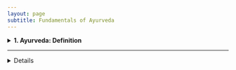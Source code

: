 ```yaml
---
layout: page
subtitle: Fundamentals of Ayurveda
---
```



<details>

<summary style="font-weight:bold;">1. Ayurveda: Definition </summary> 

<p>
Ayurveda, derived from the Sanskrit words "ayur" (life) and "veda" (science or knowledge), is an ancient holistic healing system that originated in India over 5,000 years ago. It is often referred to as the "science of life" and aims to promote optimal health through a comprehensive approach addressing the mind, body, and spirit.
</p>

<p>
स्वस्थस्य स्वास्थ्य रक्षणं, आतुरस्य विकार प्रशमनं। 
<br>
Swasthasya Swasthya Rakshanam, Aturasya Vikar Prashamanam cha!
<br>
Meaning: (Ayurveda) maintain the well-being of those who are healthy and to alleviate the ailments of those who are ill. Ayurveda's focus extends beyond mere absence of physical disease, emphasizing the maintenance of overall health.
<p>
The following indicators suggest a state of good health:
<p>
<b>Agni (अग्नि)</b>: Regular hunger and efficient digestion.<br>
<b>Mala (मल)</b>: Proper elimination of bodily wastes.<br>
<b>Nidra (निद्रा)</b>: Quality sleep and refreshed awakening.<br>
<b>Bala (बल)</b>: Natural strength and robust immunity.<br>
<b>Manas Prasannata (मनः प्रसन्नता)</b>: Mental tranquility and contentment.<br>
<b>Ojas (ओजस्)</b>: Stable energy levels throughout the day.<br>
<b>Dosha Samya (दोष साम्य)</b>: Balance of Vata, Pitta, and Kapha.<br>
<b>Dhatu Sarata (धातु सारता)</b>: Optimal functioning of tissues and waste products.<br>
<b>Indriya Prasannata (इन्द्रिय प्रसन्नता)</b>: Well-functioning senses and mental clarity.<br>
<b>Atma Bodha (आत्म बोध)</b>: Sense of spiritual well-being.<br>
<b>Ritu Satmya (ऋतु सात्म्य)</b>: Adaptability to seasonal changes.<br>
<b>Dinacharya (दिनचर्या)</b>: Following a healthy daily routine.<br>
<b>Sadvritta (सद्वृत्त)</b>: Practicing good conduct and social hygiene.

</p>
  
</details>

---

<details>

    <summary style="font-weight:bold;">2. 5 Elements in Ayurveda</summary>

    <p>
        In the ancient Sanskrit texts of Ayurveda, particularly the Charaka Samhita and Sushruta Samhita, we find profound teachings about the Pancha Mahabhuta - the Five Great Elements. These elements - Akasha (Ether), Vayu (Air), Agni (Fire), Jala (Water), and Prithvi (Earth) - are not merely physical substances, but rather the  fundamental principles that govern all of creation.
    </p>

    <p>
        <b>Akasha: The Essence of Space (Ether)</b>
        In Ayurveda, Akasha represents space and is associated with the ears and sound. Modern medicine recognizes the importance of cellular spaces and interstitial fluids in maintaining homeostasis. The concept of Akasha may relate to the extracellular matrix and its role in cell signaling and tissue function. The Taittiriya Upanishad  speaks of Akasha as the primordial element from which all others emerge. It is described as subtle, all-pervading, and the container for all existence.
    </p>

    <p>
        <b>Vayu: The Breath of Life (Air)</b> 
        Vayu governs movement and is linked to the skin and touch. Prana, the vital life force, is a manifestation of Vayu. In Ayurvedic physiology, Vayu governs all   bodily movements, from the beating of our hearts to the flow of our thoughts. This element's properties align with our current understanding of the nervous system and cellular respiration. The movement of nerve impulses and the exchange of gases in the lungs exemplify Vayu's principles in action.
    </p>

    <p>
    <b>Agni: The Transformative Fire</b> 
        Agni is the element of transformation, associated with vision and metabolism. The Charaka Samhita emphasizes its role in digestion, metabolism, and the conversion of food into bodily tissues. In modern physiology, we can draw parallels between Agni and the body's metabolic processes, including enzyme function and the electron transport chain in mitochondria.
    </p>

    <p>
        <b>Jala: The Flowing Waters</b> 
        Jala represents cohesion and fluidity, connected to taste and bodily fluids. This concept aligns with our understanding of blood plasma, lymph, and the importance of hydration in maintaining cellular function and overall health.
    </p>

    <p>
        <b>Prithvi: The Stable Earth</b>
        Prithvi provides structure and stability, associated with smell and solid tissues. In contemporary terms, we can relate this to the musculoskeletal system,     connective tissues, and the body's structural components.
    </p>

    <p>
        As we delve deeper into Ayurvedic wisdom, we see how these elements combine to form the three doshas - Vata, Pitta, and Kapha - which are central to Ayurvedic  diagnosis and treatment. By working with these elemental principles, Ayurveda offers a profound path to health and self-realization, rooted in the timeless   wisdom of ancient India.
    </p>

---

<details>
    <summary style="font-weight:bold;">3. Pancha Kosha: 5 layers of self</summary>
    
    <p>
    Pancha means "five" in Sanskrit, and Kosha means "sheath" or "layer." The Pancha Koshas are five interconnected layers of our existence, each one more subtle than the  last.
    </p>
    
    <p>
    <b>Annamaya Kosha: The Physical Layer</b><br>
    This is our outermost layer – the physical body we can see and touch. It's called Annamaya because it's nourished by food (Anna). In Ayurveda, we focus on proper   nutrition and exercise to keep this layer healthy.
    </p>
    
    <p>
    <b>Pranamaya Kosha: The Energy Layer</b><br>
    Just beneath our physical body lies our energy body. This layer is all about the life force, or Prana, that animates us. Pranayama (breathing exercises) and yoga asanas    work directly with this kosha.
    </p>
    
    <p>
    <b>Manomaya Kosha: The Mental Layer</b><br>
    Our thoughts, emotions, and sensory experiences make up this layer. It's where our likes, dislikes, and daily mental chatter reside. Meditation and mindfulness     practices can help balance this kosha.
    </p>
    
    <p>
    <b>Vijnanamaya Kosha: The Wisdom Layer</b><br>
    This is our intellectual and intuitive layer. It's where we process information, make decisions, and tap into our higher wisdom. Studying spiritual texts and practicing    self-reflection nurtures this kosha.
    </p>
    
    <p>
    <b>Anandamaya Kosha: The Bliss Layer</b><br>
    The innermost layer is pure bliss. It's our connection to universal consciousness and our true nature. Deep meditation and spiritual practices help us access this layer.
    </p>
    
    <img src="https://github.com/user-attachments/assets/7f8a9e1e-2795-4b19-82d7-8e9a9893e17f" alt="Pancha Kosha" class="pic">
    
    <p>
    In Ayurveda, true health and happiness come from balancing all these layers. When we only focus on the physical body, we miss out on the deeper aspects of our being    that influence our well-being. Remember, the journey through the Pancha Koshas is a lifelong exploration. Be patient and compassionate with yourself as you delve deeper   into each layer. With time and practice, you'll discover a profound sense of wholeness and connection to your true self.
    </p>


</details>

---

<details>

<summary style="font-weight:bold;">4. Three Dosha</summary>

<p>
In Ayurveda, "dosha" refers to the three fundamental bodily humors: Vata, Pitta, and Kapha. These doshas govern the body's physiological and psychological functions, and their balance is crucial for maintaining health. The term "dosha" is derived from the Sanskrit word 'dus,' meaning 'to err,' implying a tendency to become imbalanced or faulty. In their balanced state, known as "prakrti," doshas support health and well-being. However, when imbalanced, or in their "vikrti" state, they can disrupt bodily tissues (dhatus) and lead to illness. Each dosha has distinct characteristics and influences different aspects of the body and mind, contributing to an individual's unique constitution.
</p>

<p>
These doshas are not merely abstract concepts but dynamic forces that shape our individual constitutions. Let's explore each dosha in detail:
</p>

<p>
<b>Vata: The Energy of Movement</b><br>
Vata embodies the elements of air and ether.
Vata is responsible for all movement, motion, and flow throughout the body (both gross and subtle body). It governs all bodily activities, ensuring that processes such as circulation, respiration, and nerve impulses function smoothly.
</p>

<p>
<b>Pitta: The Energy of Transformation</b><br>
Pitta represents fire and water elements. 
Pitta dosha is associated with metabolism at every level of the body. It governs all transformations, including digestion, absorption, and assimilation, at the organ, tissue, and cellular levels.
</p>

<p>
<b>Kapha: The Energy of Structure</b><br>
Kapha combines earth and water elements. 
Kapha dosha provides structure and stability to the body. It is involved in building, maintenance, and repair processes, ensuring that every cell, tissue, and organ system is well-structured and supported.
</p>

<p>
The key to health in Ayurveda lies in maintaining a balance of these doshas. When in equilibrium, they support vitality and well-being. However, imbalances can lead to dis-ease.
</p>

</details>
  
---

  <details>
<summary style="font-weight:bold;">5. Food, qualities & mindfulness (Ahara & Gunas)</summary>

<p>
Ahara (food) is a key principle in Ayurveda, encompassing not just food but also sensory inputs from our five senses. This holistic view highlights the significance of diet and lifestyle in achieving health, happiness, and harmony.
</p>

<p>
<b>Three Gunas:</b><br>
Nature's Fundamental Qualities. In Sanskrit, "Guna" refers to the qualities that define all matter and energy. Ayurveda identifies three primary Gunas:
</p>

<p>
<b>Sattva</b>: Clarity, balance, harmony, and well-being.<br>
<b>Rajas</b>: Activity, change, passion, and stimulation.<br>
<b>Tamas</b>: Inertia, heaviness, and resistance to change.<br>
Each Guna exists in varying proportions within nature and ourselves. While all are essential, an excess of any can be harmful. For example, moderate Tamas is necessary for rest, but too much leads to lethargy. Rajas drives motivation but can cause anxiety in excess. Sattva fosters clarity and peace but must be balanced with the other Gunas for practical living.
</p>

<p>
<b>The Mind-Food Connection in Ayurveda</b><br>
As per Ayurveda, food affects both body and mind.
</p>

<p>
<b>Sattvic Foods</b>: Pure and nourishing; promote clarity and calmness (e.g., fresh, organic foods).<br>
<b>Rajasic Foods</b>: Stimulating; can induce restlessness (e.g., spicy or sour foods).<br>
<b>Tamasic Foods</b>: Heavy and dull; may lead to lethargy (e.g., stale or over-processed foods).
</p>

<p>
<b>Eight Principles of Eating:</b><br>
Ayurveda outlines eight principles that govern healthy eating practices:
</p>

<p>
1. <b>Prakriti</b>: The nature of the food.<br>
2. <b>Karana</b>: The processing method of the food.<br>
3. <b>Samyoga</b>: Proper compatibility of food combinations.<br>
4. <b>Rashi</b>: Quantity of food consumed.<br>
5. <b>Kala</b>: Timing of food intake.<br>
6. <b>Upayoga</b>: The appropriate use of food.<br>
7. <b>Samskara</b>: The effects of cooking methods on food.<br>
8. <b>Viruddha</b>: Incompatibility in food combinations.
</p>

<p>
The objective is not to eliminate any Guna but to achieve a harmonious balance. Increasing Sattva while moderating Rajas and Tamas is ideal for optimal health. By understanding these qualities, we can make informed dietary choices that enhance our well-being.
</p>

</details>

---

<details>
<summary style="font-weight:bold;">Table of Food Types</summary>

<table>
    <thead>
        <tr>
            <th>Food Type</th>
            <th>Sattvic</th>
            <th>Rajasic</th>
            <th>Tamasic</th>
        </tr>
    </thead>
    <tbody>
        <tr>
            <td>Fruits</td>
            <td>Mango, Pomegranate, Coconut, Figs, Peaches, Berries (e.g., blueberries, strawberries), Oranges, Apples, Grapes</td>
            <td>Sour Fruits (e.g., lemons), Bananas, Guava, Cherries, Pineapple, Kiwi</td>
            <td>Avocado, Watermelon, Plums, Apricots, Dried Fruits (e.g., raisins)</td>
        </tr>
        <tr>
            <td>Grains</td>
            <td>Rice, Tapioca, Blue Corn, Quinoa, Barley, Oats</td>
            <td>Millet, Corn, Buckwheat, Rye</td>
            <td>Wheat, Brown Rice</td>
        </tr>
        <tr>
            <td>Vegetables</td>
            <td>Sweet Potato, Lettuce, Parsley, Sprouts, Yellow Squash, Carrots, Beets, Zucchini, Pumpkin</td>
            <td>Potato, Cauliflower, Broccoli, Spinach, Pickles, Bell Peppers</td>
            <td>Mushrooms, Garlic, Onions</td>
        </tr>
        <tr>
            <td>Beans</td>
            <td>Mung Beans, Yellow Lentils (Moong Dal), Kidney

</details>
